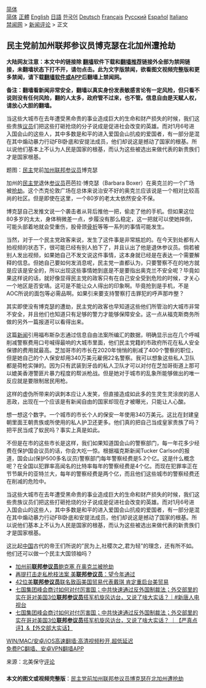  <!-- 面包屑导航 --> <div class="breadcrumb"><!-- GTranslate: https://gtranslate.io/ -->  <div class="switcher notranslate">  <div class="selected">  <a href="#" onclick="return false;"> 简体</a>  </div>  <div class="option">  <a href="https://www.bannedbook.org" onclick="doGTranslate('zh-CN|zh-CN');jQuery('div.switcher div.selected a').html(jQuery(this).html());return false;" title="简体中文" class="nturl selected"> 简体</a>  <a href="https://www.bannedbook.org/zh-tw/" onclick="doGTranslate('zh-CN|zh-TW');jQuery('div.switcher div.selected a').html(jQuery(this).html());return false;" title="繁體中文" class="nturl"> 正體</a>  <a href="https://www.bannedbook.org/en/" onclick="doGTranslate('zh-CN|en');jQuery('div.switcher div.selected a').html(jQuery(this).html());return false;" title="English" class="nturl"> English</a>  <a href="https://www.bannedbook.org/ja/" onclick="doGTranslate('zh-CN|ja');jQuery('div.switcher div.selected a').html(jQuery(this).html());return false;" title="日本語" class="nturl"> 日語</a>  <a href="https://www.bannedbook.org/ko/" onclick="doGTranslate('zh-CN|ko');jQuery('div.switcher div.selected a').html(jQuery(this).html());return false;" title="한국어" class="nturl"> 한국어</a>  <a href="https://www.bannedbook.org/de/" onclick="doGTranslate('zh-CN|de');jQuery('div.switcher div.selected a').html(jQuery(this).html());return false;" title="Deutsch" class="nturl"> Deutsch</a>  <a href="https://www.bannedbook.org/fr/" onclick="doGTranslate('zh-CN|fr');jQuery('div.switcher div.selected a').html(jQuery(this).html());return false;" title="Français" class="nturl"> Français</a>  <a href="https://www.bannedbook.org/ru/" onclick="doGTranslate('zh-CN|ru');jQuery('div.switcher div.selected a').html(jQuery(this).html());return false;" title="Русский" class="nturl"> Русский</a>  <a href="https://www.bannedbook.org/es/" onclick="doGTranslate('zh-CN|es');jQuery('div.switcher div.selected a').html(jQuery(this).html());return false;" title="Español" class="nturl"> Español</a>  <a href="https://www.bannedbook.org/it/" onclick="doGTranslate('zh-CN|it');jQuery('div.switcher div.selected a').html(jQuery(this).html());return false;" title="Italiano" class="nturl"> Italiano</a>  </div>  </div>      <div class='breadcrumb-sub'><!-- Breadcrumb NavXT 6.3.0 --> <a href="https://www.bannedbook.org/" class="home">禁闻网</a> &gt; <a href="https://www.bannedbook.org/bnews/comments/" class="category">新闻评论</a> &gt; 正文</div></div><h2>民主党前加州联邦参议员博克瑟在北加州遭抢劫</h2> <p class="notice"><b>大陆网友注意：本文中的链接除 <a href="https://github.com/bannedbook/fanqiang" >翻墙</a>软件下载和<a href="https://github.com/killgcd/justmysocks/blob/master/README.md">翻墙推荐</a>链接外全部为禁网链接，未翻墙状态下打不开，请勿点击。此为文字版禁闻，欲看图文视频完整版和更多禁闻，请下载<a href="https://github.com/bannedbook/fanqiang">翻墙软件或APP</a>后翻墙上禁闻网。</p><p>备注：翻墙看新闻非常安全，翻墙以真实身份发表敏感言论有一定风险，但只看不说则没有任何风险，翻的人太多，政府管不过来，也不管。信息自由是天赋人权，请放心大胆的翻墙。</b></p>  <div class="entry"> <p id="summary">当这些大城市在去年遭受黑命贵的事业造成巨大的生命和财产损失的时候，我们这些贵族<a href="https://www.bannedbook.org/bnews/tag/%e8%ae%ae%e5%91%98/" class="st_tag internal_tag" rel="tag" title="标签 议员 下的日志">议员</a>们把这些打砸抢烧的分子说成是促进社会改变的英雄。而对1月6号进入国会山的这些人，其中多数是和平的进入爱国会山抗疫的爱国者，有一部分是混在其中煽动暴力行动FBI卧底和安提法成员，他们却说这是撼动了国家的根基。所以说他们基本上不认为人民是国家的根基，而认为这些被选出来做代表的新贵族们才是国家根基。</p> <p id="conimg">题图：<a href="https://www.bannedbook.org/bnews/tag/%e6%b0%91%e4%b8%bb/" class="st_tag internal_tag" rel="tag" title="标签 民主 下的日志">民主</a>党前<a href="https://www.bannedbook.org/bnews/tag/%e5%8a%a0%e5%b7%9e/" class="st_tag internal_tag" rel="tag" title="标签 加州 下的日志">加州</a><a href="https://www.bannedbook.org/bnews/tag/%E8%81%94%E9%82%A6%E5%8F%82%E8%AE%AE%E5%91%98/" class="st_tag internal_tag" rel="tag" title="标签 联邦参议员 下的日志">联邦参议员</a>博克瑟</p> <p>加州的<a href="https://www.bannedbook.org/bnews/tag/%e6%b0%91%e4%b8%bb%e5%85%9a/" class="st_tag internal_tag" rel="tag" title="标签 民主党 下的日志">民主党</a>退休<a href="https://www.bannedbook.org/bnews/tag/%e5%8f%82%e8%ae%ae%e5%91%98/" class="st_tag internal_tag" rel="tag" title="标签 参议员 下的日志">参议员</a>芭芭拉·博克瑟（Barbara Boxer）在奥克兰的一个广场被<a href="https://www.bannedbook.org/bnews/tag/%e6%8a%a2%e5%8a%ab/" class="st_tag internal_tag" rel="tag" title="标签 抢劫 下的日志">抢劫</a>。这个杰克伦敦广场在总体来说治安不好的奥克兰应该说是一个相对比较高尚的社区。但是即使在这里，一个80岁的老太太依然安全不保。</p>  <p>博克瑟自己发推文说一个袭击者从背后推他一把，偷走了他的手机。但如果这位80多岁的太太，身体稍微差一点，步履没有那么稳定，这一把就可以使她摔倒，可能头部着地就会受重伤，股骨颈<a href="https://www.bannedbook.org/bnews/tag/%E9%AA%A8%E6%8A%98/" class="st_tag internal_tag" rel="tag" title="标签 骨折 下的日志">骨折</a>等等一系列的事情可能发生。</p> <p>当然，对于一个民主党政客来说，发生了这件事是非常尴尬的。在今天到处都有人拍视频的状态下，很可能已经有别人拍下了，并且认出了他是退休参议员。倘若被别人发出视频，如果她自己不发文说这件事情，这本身就已经是在表达一个需要解释的信息。但她自己要如何发消息呢，民主党一直都认为，只要警察不在的地方就是应该是安全的，所以出现这些事情她到底是不是要指出奥克兰不安全呢？毕竟如果这样说的话，就好像显得民主党的政客只有在自己安全受到危险的时候，才关心一个地区是否安靖。这可是不能让众人得出的印象啊。毕竟抢到是手机，不是AOC所说的面包等必需品啊。如果引来要支持警察打击罪犯的呼声那咋整？</p> <p>其实即使没有博克瑟的遭劫，民主党的政客也早知道这些他们所管治的大城市非常不安全，并且他们也知道只有足够的警力才能够保障安全。这一点从福克斯商务所做的另外一篇报道可以看得出来。</p>  <p>这篇<span class='wp_keywordlink_affiliate'><a href="https://www.bannedbook.org/" title="新闻">新闻</a></span>引用福布斯杂志通过信息自由法案所编汇的数据，明确显示出在几个呼喊削减警察费用口号喊得最响的大城市里面，他们民主党籍的市政府所花在私人安全保镖的费用就最高。芝加哥市的市长在2020年悄悄的削减了400个警察的职位，但是她自己的个人保安却用340万美元雇佣22名警察。我可以想象这些私人卫队都是荷枪实弹的。因为只有武装到牙齿的私人卫队才可以对付在芝加哥街道上那可以媲美香港警匪片暴力程度的帮派枪战。但是她对于城市的乱象所能够做出的唯一反应就是要限制居民用枪。</p> <p>这样的虚伪所带来的讽刺本应让人发笑，但直接造成如此多的生灵生灵涂炭的恶人恶政，出现在一个应该是有新闻自由的国家却现在才被曝光，只能让人心酸。</p> <p>想一想这个数字。一个城市的市长个人的保安一年使用340万美元。这比在封建皇朝里面王朝贵族或所使用的私人护卫还更多。他们真的把自己当成皇家贵族了吗？把平民当成了蚁民吗？事实上真是如此。</p>  <p>不但是在市的这些市长是这样，我们如果知道国会山的警察部门，每一年花多少经费在保护国会议员的话，你会大吃一惊。根据福克斯新闻Tucker Carlson的报道，国会山(保护500多名议员)警察部门每年警察经费是5.2个亿。这是什么概念呢？在全国以犯罪率高闻名的比特率每年的警察经费是4个亿。而现在犯罪率正在节节飙升的亚特兰大，每年的警察经费是两个亿，而且他们这些城市的警察经费还在削减的危险中。</p> <p>当这些大城市在去年遭受黑命贵的事业造成巨大的生命和财产损失的时候，我们这些贵族议员们把这些打砸抢烧的分子说成是促进社会改变的英雄。而对1月6号进入国会山的这些人，其中多数是和平的进入爱国会山抗疫的爱国者，有一部分是混在其中煽动暴力行动FBI卧底和安提法成员，他们却说这是撼动了国家的根基。所以说他们基本上不认为人民是国家的根基，而认为这些被选出来做代表的新贵族们才是国家根基。</p> <p>这比起<span class='wp_keywordlink_affiliate'><a href="https://www.bannedbook.org/" title="中国" target="_blank">中国</a></span>古代的帝王们所说的”民为上,社稷次之,君为轻”的理念，还有所不如。他们还可以做一个民主大国领袖吗？</p>  <ul class='op-related-articles' title='相关阅读'> <li><a href='https://www.bannedbook.org/bnews/cnnews/20210728/1595418.html' target='_blank'>加州前<b>联邦参议员</b>鲍克塞 在奥克兰被抢劫</a></li> <li><a href='https://www.bannedbook.org/bnews/bannedvideo/20210720/1590438.html' target='_blank'>再提打击走私枪枝法案 美<b>联邦参议员</b>：望今年通过</a></li> <li><a href='https://www.bannedbook.org/bnews/headline/20210701/1577868.html' target='_blank'>42位美<b>联邦参议员</b>联名致函美国贸易代表戴琪 肯定重启台美贸易</a></li> <li><a href='https://www.bannedbook.org/bnews/bannedvideo/20210614/1566167.html' target='_blank'>七国集团峰会商讨如何对付厉害国；中共快速通过反外国制裁法；外交部里的实在哥对美国3位<b>联邦参议员</b>搭军机旋风访台，又说了啥大实话？｜#新唐人电视台</a></li> <li><a href='https://www.bannedbook.org/bnews/bannedvideo/20210613/1565944.html' target='_blank'>七国集团峰会商讨如何对付厉害国；中共快速通过反外国制裁法；外交部里的实在哥对美国3位<b>联邦参议员</b>搭军机旋风访台，又说了啥大实话？ ｜【严真点评】&【外交部大实话】</a></li> </ul> <p class="texttj"> <a href="https://github.com/bannedbook/fanqiang/wiki/V2ray%E6%9C%BA%E5%9C%BA" target="_blank">WIN/MAC/安卓/iOS高速翻墙:高清视频秒开,超低延迟</a><br/> <a href="https://github.com/bannedbook/fanqiang/wiki/%E7%A6%81%E9%97%BB%E7%BD%91%E5%AE%89%E5%8D%93%E7%BF%BB%E5%A2%99%E6%96%B0%E9%97%BBAPP" target="_blank">免费PC翻墙、安卓VPN翻墙APP</a></p><p> 来源：北美保守<span class='wp_keywordlink_affiliate'><a href="https://www.bannedbook.org/bnews/comments/" title="新闻评论" target="_blank">评论</a></span> </p><a name='sharetosocial'></a>  <div style="margin-bottom:5px;padding-bottom:5px;clear:both"> <div id="archive-pix-1" class="banner-ads"> <!-- AuctionX Display platform tag START --> <div id="26318x728x90x621x_ADSLOT2" clicktrack="%%CLICK_URL_ESC%%"></div> <!-- AuctionX Display platform tag END --> </div> <div id="archive-pix-2" class="banner-ads"> <!-- AuctionX Display platform tag START --> <div id="26315x300x250x621x_ADSLOT2" clicktrack="%%CLICK_URL_ESC%%"></div> <!-- AuctionX Display platform tag END --> </div> </div>  <div id="archive-pix-1" class="banner-ads"> <!-- AuctionX Display platform tag START --> <div id="26318x728x90x621x_ADSLOT3" clicktrack="%%CLICK_URL_ESC%%"></div> <!-- AuctionX Display platform tag END --> </div> <div><b>本文的图文或视频完整版</b>：<a href='https://www.bannedbook.org/bnews/comments/20210730/1596916.html'>民主党前加州联邦参议员博克瑟在北加州遭抢劫</a></div>  </div><!--END ENTRY--> 